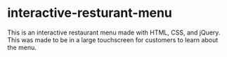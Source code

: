 interactive-resturant-menu
==========================

This is an interactive restaurant menu made with HTML, CSS, and jQuery. This was made to be in a large touchscreen for customers to learn about the menu.
